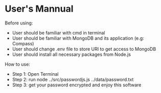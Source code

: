 # User's Mannual

Before using:

- User should be familiar with cmd in terminal
- User should be familiar with MongoDB and its application (e.g: Compass)
- User should change .env file to store URI to get access to MongoDB
- User should install all necessary packages from Node.js

How to use:

- Step 1: Open Terminal
- Step 2: run node ../src/passwordjs.js ../data/password.txt <username> <password>
- Step 3: get your password encrypted and enjoy this software

